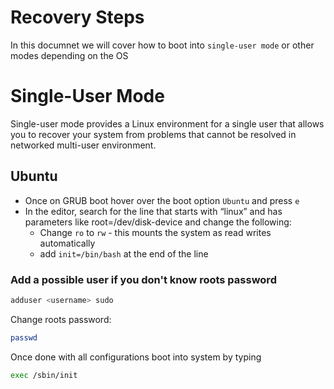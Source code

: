 # Recovery Steps
In this documnet we will cover how to boot into `single-user mode` or other modes depending on the OS

# Single-User Mode
 Single-user mode provides a Linux environment for a single user that allows you to recover your system from problems that cannot be resolved in networked multi-user environment.

 ## Ubuntu

- Once on GRUB boot hover over the boot option `Ubuntu` and press `e`
- In the editor, search for the line that starts with “linux” and has parameters like root=/dev/disk-device and change the following:
  - Change `ro` to `rw` - this mounts the system as read writes automatically
  - add `init=/bin/bash` at the end of the line

### Add a possible user if you don't know roots password
```bash
adduser <username> sudo
```
Change roots password:
```bash
passwd
```
Once done with all configurations boot into system by typing
```bash
exec /sbin/init
```
